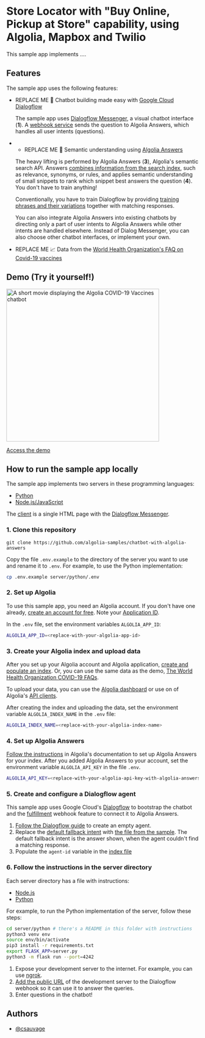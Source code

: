 # Store Locator with "Buy Online, Pickup at Store" capability, using Algolia, Mapbox and Twilio

This sample app implements ....

## Features

The sample app uses the following features:

- REPLACE ME 🤖 Chatbot building made easy with [Google Cloud Dialogflow](https://cloud.google.com/dialogflow/)

  The sample app uses [Dialogflow Messenger](https://cloud.google.com/dialogflow/es/docs/integrations/dialogflow-messenger), a visual chatbot interface (**1**). A [webhook service](https://cloud.google.com/dialogflow/es/docs/fulfillment-webhook) sends the question to Algolia Answers, which handles all user intents (questions).

- - REPLACE ME 🧠 Semantic understanding using [Algolia Answers](https://resources.algolia.com/guides/guide-algolia-answers)

  The heavy lifting is performed by Algolia Answers (**3**), Algolia's semantic search API. Answers [combines information from the search index](https://www.algolia.com/doc/guides/algolia-ai/answers/), such as relevance, synonyms, or rules, and applies semantic understanding of small snippets to rank which snippet best answers the question (**4**). You don't have to train anything!

  Conventionally, you have to train Dialogflow by providing [training phrases and their variations](https://cloud.google.com/dialogflow/es/docs/tutorials/build-an-agent/create-customize-agent) together with matching responses.

  You can also integrate Algolia Answers into existing chatbots by directing only a part of user intents to Algolia Answers while other intents are handled elsewhere. Instead of Dialog Messenger, you can also choose other chatbot interfaces, or implement your own.

- REPLACE ME 📈 Data from the [World Health Organization's FAQ on Covid-19 vaccines](<https://www.who.int/news-room/q-a-detail/coronavirus-disease-(covid-19)-vaccines>)

## Demo (Try it yourself!)

<img src="demo/demo.gif?raw=true" alt="A short movie displaying the Algolia COVID-19 Vaccines chatbot" align="center" width="400">

[Access the demo](https://ni17w.sse.codesandbox.io/)

## How to run the sample app locally

The sample app implements two servers in these programming languages:

- [Python](server/python)
- [Node.js/JavaScript](server/node)

The [client](client) is a single HTML page with the [Dialogflow Messenger](https://cloud.google.com/dialogflow/es/docs/integrations/dialogflow-messenger).

### 1. Clone this repository

```
git clone https://github.com/algolia-samples/chatbot-with-algolia-answers
```

Copy the file `.env.example` to the directory of the server you want to use and rename it to `.env`. For example, to use the Python implementation:

```bash
cp .env.example server/python/.env
```

### 2. Set up Algolia

To use this sample app, you need an Algolia account. If you don't have one already, [create an account for free](https://www.algolia.com/users/sign-up). Note your [Application ID](https://deploy-preview-5789--algolia-docs.netlify.app/doc/guides/sending-and-managing-data/send-and-update-your-data/how-to/importing-with-the-api/#application-id).

In the `.env` file, set the environment variables `ALGOLIA_APP_ID`:

```bash
ALGOLIA_APP_ID=<replace-with-your-algolia-app-id>
```

### 3. Create your Algolia index and upload data

After you set up your Algolia account and Algolia application, [create and populate an index](https://www.algolia.com/doc/guides/sending-and-managing-data/prepare-your-data/). Or, you can use the same data as the demo, [The World Health Organization COVID-19 FAQs](sample/who-covid-faq.json).

To upload your data, you can use the [Algolia dashboard](https://www.algolia.com/doc/guides/sending-and-managing-data/send-and-update-your-data/how-to/importing-from-the-dashboard/) or use on of Algolia's [API clients](https://www.algolia.com/developers/#integrations).

After creating the index and uploading the data, set the environment variable `ALGOLIA_INDEX_NAME` in the `.env` file:

```bash
ALGOLIA_INDEX_NAME=<replace-with-your-algolia-index-name>
```

### 4. Set up Algolia Answers

[Follow the instructions](https://www.algolia.com/doc/guides/algolia-ai/answers/#authentication) in Algolia's documentation to set up Algolia Answers for your index. After you added Algolia Answers to your account, set the environment variable `ALGOLIA_API_KEY` in the file `.env`.

```bash
ALGOLIA_API_KEY=<replace-with-your-algolia-api-key-with-algolia-answers-acl>
```

### 5. Create and configure a Dialogflow agent

This sample app uses Google Cloud's [Dialogflow](https://cloud.google.com/dialogflow) to bootstrap the chatbot
and the [fulfillment](https://cloud.google.com/dialogflow/es/docs/fulfillment-overview) webhook feature to connect it to Algolia Answers.

1. [Follow the Dialogflow guide](https://cloud.google.com/dialogflow/es/docs/agents-manage) to create an empty agent.
2. Replace the [default fallback intent](https://cloud.google.com/dialogflow/es/docs/intents-default#fallback) with [the file from the sample](sample/dialogflow-default-fallback-intent.json). The default fallback intent is the answer shown, when the agent couldn't find a matching response.
3. Populate the `agent-id` variable in the [index file](client/index.html)

### 6. Follow the instructions in the server directory

Each server directory has a file with instructions:

- [Node.js](server/node/README)
- [Python](server/python/README)

For example, to run the Python implementation of the server, follow these steps:

```bash
cd server/python # there's a README in this folder with instructions
python3 venv env
source env/bin/activate
pip3 install -r requirements.txt
export FLASK_APP=server.py
python3 -m flask run --port=4242
```

1. Expose your development server to the internet. For example, you can use [ngrok](https://ngrok.com/).
2. [Add the public URL](https://cloud.google.com/dialogflow/es/docs/fulfillment-webhook) of the development server to the Dialogflow webhook so it can use it to answer the queries.
3. Enter questions in the chatbot!

## Authors

- [@csauvage](https://twitter.com/clementsauvage)
